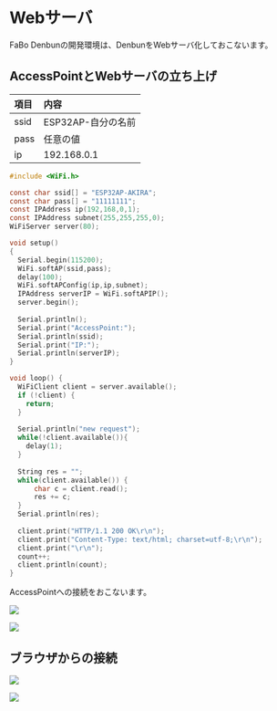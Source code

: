 # Webサーバ

FaBo Denbunの開発環境は、DenbunをWebサーバ化しておこないます。

## AccessPointとWebサーバの立ち上げ

|項目|内容|
|:--|:--|
|ssid|ESP32AP-自分の名前|
|pass|任意の値|
|ip|192.168.0.1|

```c
#include <WiFi.h>

const char ssid[] = "ESP32AP-AKIRA";
const char pass[] = "11111111";
const IPAddress ip(192,168,0,1);
const IPAddress subnet(255,255,255,0);
WiFiServer server(80);

void setup()
{
  Serial.begin(115200);
  WiFi.softAP(ssid,pass);
  delay(100);
  WiFi.softAPConfig(ip,ip,subnet);
  IPAddress serverIP = WiFi.softAPIP();
  server.begin();
  
  Serial.println();
  Serial.print("AccessPoint:");
  Serial.println(ssid);
  Serial.print("IP:");
  Serial.println(serverIP);
}

void loop() {
  WiFiClient client = server.available();
  if (!client) {
    return;
  }
  
  Serial.println("new request");
  while(!client.available()){
    delay(1);
  }
  
  String res = "";
  while(client.available()) {
      char c = client.read(); 
      res += c;
  }
  Serial.println(res);
  
  client.print("HTTP/1.1 200 OK\r\n");
  client.print("Content-Type: text/html; charset=utf-8;\r\n");
  client.print("\r\n");
  count++;
  client.println(count);
}

```
AccessPointへの接続をおこないます。

![](./img/web001.png)

![](./img/web002.png)


## ブラウザからの接続

![](./img/web003.png)

![](./img/web004.png)

